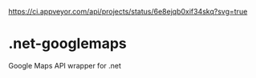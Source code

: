 https://ci.appveyor.com/api/projects/status/6e8ejqb0xif34skq?svg=true

# .net-googlemaps
Google Maps API wrapper for .net
